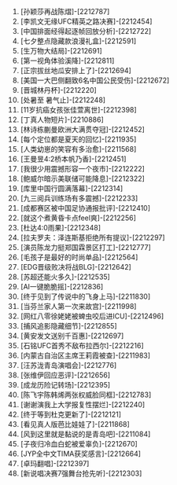 
1. [孙颖莎再战陈熠]-[2212787]
1. [李凯文无缘UFC精英之路决赛]-[2212454]
1. [中国排面经得起逐帧回放分析]-[2212722]
1. [七夕整点隐藏款浪漫礼盒]-[2212591]
1. [生万物大结局]-[2212691]
1. [第一视角体验溪降]-[2212811]
1. [正宗拔丝地瓜安排上了]-[2212694]
1. [美国一大巴侧翻致6名中国公民受伤]-[2212672]
1. [晋城林丹杯]-[2212220]
1. [处暑至 暑气止]-[2212248]
1. [11岁抗癌女孩张佳萱离世]-[2212398]
1. [丁真人物短片]-[2210886]
1. [林诗栋蒯曼欧洲大满贯夺冠]-[2212452]
1. [每个定位都是夏天的回忆]-[2211935]
1. [人类幼崽的笑容有多治愈]-[2211568]
1. [王曼昱4:2桥本帆乃香]-[2212451]
1. [我很少用震撼形容一个夜市]-[2212222]
1. [鲍威尔暗示美联储可能降息]-[2212322]
1. [库里中国行圆满落幕]-[2212314]
1. [九三阅兵训练场有多震撼]-[2212233]
1. [成都赛区被中国足协通报批评]-[2212410]
1. [就这个煮黄昏卡点feel爽]-[2212256]
1. [杜达4:0雨果]-[2212348]
1. [拉夫罗夫：泽连斯基拒绝所有提议]-[2212297]
1. [演员陈龙力挺郑国霖景区打工]-[2212777]
1. [毛孩子是最好的时尚单品]-[2212564]
1. [EDG晋级败决将战BLG]-[2212642]
1. [苏超还能火多久]-[2212535]
1. [AI一键脆脆摇]-[2212836]
1. [终于见到了传说中的飞身上马]-[2211830]
1. [当芬兰家人第一次来故宫]-[2211998]
1. [网红八零徐姥姥被蜱虫咬后进ICU]-[2212496]
1. [捕风追影隐藏细节]-[2212855]
1. [黄安发文送别千百惠]-[2212697]
1. [石铭UFC首秀不敌布拉西尔]-[2212216]
1. [内蒙古自治区主席王莉霞被查]-[2211983]
1. [汪苏泷青岛演唱会]-[2212776]
1. [张维伊回应恶评]-[2212656]
1. [成龙历险记转场]-[2212395]
1. [陈飞宇陈韩烯两张权威脸同框]-[2212783]
1. [谢谢演我上大学报复性摆烂]-[2212240]
1. [终于等到杜克更新了]-[2212121]
1. [看见真人版芭比娃娃了]-[2211868]
1. [风到这里就是黏说的是青岛吧]-[2211084]
1. [子夜归冷血白蛇被爱辜负]-[2212670]
1. [JYP全中文TIMA获奖感言]-[2212664]
1. [卓玛翻唱]-[2212397]
1. [新说唱决赛7强舞台抢先听]-[2212303]